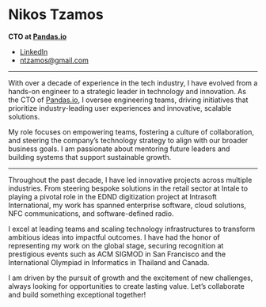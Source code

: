 # Nikos Tzamos

**CTO at [Pandas.io](https://pandas.io)**

- [LinkedIn](https://www.linkedin.com/in/nikos-tzamos)
- [ntzamos@gmail.com](mailto:ntzamos@gmail.com)

---

With over a decade of experience in the tech industry, I have evolved from a hands-on engineer to a strategic leader in technology and innovation. As the CTO of [Pandas.io](https://pandas.io), I oversee engineering teams, driving initiatives that prioritize industry-leading user experiences and innovative, scalable solutions.

My role focuses on empowering teams, fostering a culture of collaboration, and steering the company’s technology strategy to align with our broader business goals. I am passionate about mentoring future leaders and building systems that support sustainable growth.

---

Throughout the past decade, I have led innovative projects across multiple industries. From steering bespoke solutions in the retail sector at Intale to playing a pivotal role in the EDND digitization project at Intrasoft International, my work has spanned enterprise software, cloud solutions, NFC communications, and software-defined radio.

I excel at leading teams and scaling technology infrastructures to transform ambitious ideas into impactful outcomes. I have had the honor of representing my work on the global stage, securing recognition at prestigious events such as ACM SIGMOD in San Francisco and the International Olympiad in Informatics in Thailand and Canada.

I am driven by the pursuit of growth and the excitement of new challenges, always looking for opportunities to create lasting value. Let’s collaborate and build something exceptional together!


